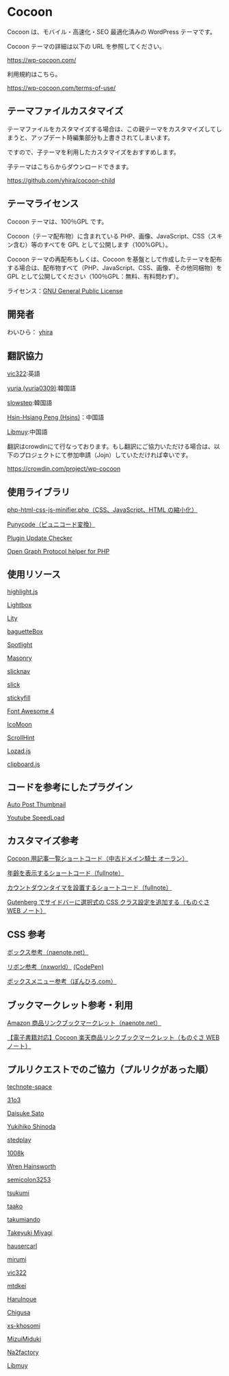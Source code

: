 # Cocoon

Cocoon は、モバイル・高速化・SEO 最適化済みの WordPress テーマです。

Cocoon テーマの詳細は以下の URL を参照してください。

https://wp-cocoon.com/

利用規約はこちら。

https://wp-cocoon.com/terms-of-use/

## テーマファイルカスタマイズ

テーマファイルをカスタマイズする場合は、この親テーマをカスタマイズしてしまうと、アップデート時編集部分も上書きされてしまいます。

ですので、子テーマを利用したカスタマイズをおすすめします。

子テーマはこちらからダウンロードできます。

https://github.com/yhira/cocoon-child

## テーマライセンス

Cocoon テーマは、100％GPL です。

Cocoon（テーマ配布物）に含まれている PHP、画像、JavaScript、CSS（スキン含む）等のすべてを GPL として公開します（100%GPL）。

Cocoon テーマの再配布もしくは、Cocoon を基盤として作成したテーマを配布する場合は、配布物すべて（PHP、JavaScript、CSS、画像、その他同梱物）を GPL として公開してください（100％GPL：無料、有料問わず）。

ライセンス：[GNU General Public License](http://www.gnu.org/licenses/gpl-2.0.html)

## 開発者

わいひら： [yhira](https://github.com/yhira)

## 翻訳協力

[vic322](https://github.com/vic322):英語

[yuria (yuria0309)](https://crowdin.com/profile/yuria0309):韓国語

[slowstep](https://crowdin.com/profile/vic322):韓国語

[Hsin-Hsiang Peng (Hsins)](https://crowdin.com/profile/hsins)：中国語

[Libmuy](https://github.com/libmuy):中国語

翻訳はcrowdinにて行なっております。もし翻訳にご協力いただける場合は、以下のプロジェクトにて参加申請（Jojn）していただければ幸いです。

https://crowdin.com/project/wp-cocoon

## 使用ライブラリ

[php-html-css-js-minifier.php（CSS、JavaScript、HTML の縮小化）](https://gist.github.com/tovic/d7b310dea3b33e4732c0#file-php-html-css-js-minifier-php)

[Punycode（ピュニコード変換）](https://github.com/true/php-punycode)

[Plugin Update Checker](https://github.com/YahnisElsts/plugin-update-checker)

[Open Graph Protocol helper for PHP](https://github.com/scottmac/opengraph)

## 使用リソース

[highlight.js](https://highlightjs.org/)

[Lightbox](http://lokeshdhakar.com/projects/lightbox2/)

[Lity](http://sorgalla.com/lity/)

[baguetteBox](http://feimosi.github.io/baguetteBox.js/)

[Spotlight](https://github.com/nextapps-de/spotlight)

[Masonry](http://masonry.desandro.com/)

[slicknav](https://computerwolf.github.io/SlickNav/)

[slick](http://kenwheeler.github.io/slick/)

[stickyfill](https://github.com/wilddeer/stickyfill)

[Font Awesome 4](https://fontawesome.com/v4.7.0/)

[IcoMoon](https://icomoon.io/app/)

[ScrollHint](https://appleple.github.io/scroll-hint/)

[Lozad.js](https://github.com/ApoorvSaxena/lozad.js)

[clipboard.js](https://clipboardjs.com/)

## コードを参考にしたプラグイン

[Auto Post Thumbnail](https://ja.wordpress.org/plugins/auto-post-thumbnail/)

[Youtube SpeedLoad](https://ja.wordpress.org/plugins/youtube-speedload/)

## カスタマイズ参考

[Cocoon 用記事一覧ショートコード（中古ドメイン騎士 オーラン）](https://www.orank.net/1972)

[年齢を表示するショートコード（fullnote）](https://fullnoteblog.com/age-short-code/)

[カウントダウンタイマを設置するショートコード（fullnote）](https://fullnoteblog.com/count-down-timer/)

[Gutenberg でサイドバーに選択式の CSS クラス設定を追加する（ものぐさ WEB ノート）](https://web.monogusa-note.com/gutenberg-add-select-classname)

## CSS 参考

[ボックス参考（naenote.net）](https://www.naenote.net/entry/cocoon-box-customize)

[リボン参考（nxworld）](https://www.nxworld.net/tips/pure-css-corner-ribbon.html) [(CodePen)](https://codepen.io/nxworld/pen/oLdoWb)

[ボックスメニュー参考（ぽんひろ.com）](https://ponhiro.com/box-nav/)

## ブックマークレット参考・利用

[Amazon 商品リンクブックマークレット（naenote.net）](https://www.naenote.net/entry/cocoon-amazon-shortcode-javascript)

[【電子書籍対応】Cocoon 楽天商品リンクブックマークレット（ものぐさ WEB ノート）](https://web.monogusa-note.com/cocoon-rakuten-bookmarklet)

## プルリクエストでのご協力（プルリクがあった順）

[technote-space](https://github.com/technote-space)

[31o3](https://github.com/31o3)

[Daisuke Sato](https://github.com/Tiryoh)

[Yukihiko Shinoda](https://github.com/yukihiko-shinoda)

[stedplay](https://github.com/stedplay)

[1008k](https://github.com/1008k)

[Wren Hainsworth](https://github.com/WrenHainsworth)

[semicolon3253](https://github.com/semicolon3253)

[tsukumi](https://github.com/tsukumijima)

[taako](https://github.com/taako-502)

[takumiando](https://github.com/takumiando)

[Takeyuki Miyagi](https://github.com/v97ug)

[hausercarl](https://github.com/hausercarl)

[mirumi](https://github.com/mirumirumi)

[vic322](https://github.com/vic322)

[mtdkei](https://github.com/mtdkei)

[HaruInoue](https://github.com/HaruInoue)

[Chigusa](https://github.com/chigusa-web)

[xs-khosomi](https://github.com/xs-khosomi)

[MizuiMiduki](https://github.com/MizuiMiduki)

[Na2factory](https://github.com/Na2-factory)

[Libmuy](https://github.com/libmuy)

